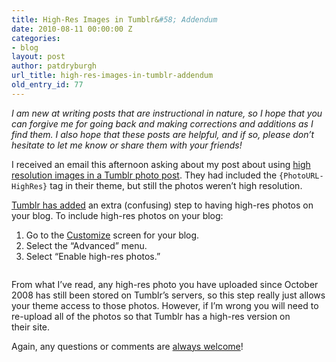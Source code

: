```yaml
---
title: High-Res Images in Tumblr&#58; Addendum
date: 2010-08-11 00:00:00 Z
categories:
- blog
layout: post
author: patdryburgh
url_title: high-res-images-in-tumblr-addendum
old_entry_id: 77
---
```


<p><em>I am new at writing posts that are instructional in nature, so I hope that you can forgive me for going back and making corrections and additions as I find them. I also hope that these posts are helpful, and if so, please don’t hesitate to let me know or share them with your&nbsp;friends!</em></p>

<p>I received an email this afternoon asking about my post about using <a href="http://patdryburgh.com/post/902785172/">high resolution images in a Tumblr photo post</a>. They had included the <code>{PhotoURL-HighRes}</code> tag  in their theme, but still the photos weren’t high&nbsp;resolution.</p>

<p><a href="http://staff.tumblr.com/post/83565864/high-res-photos">Tumblr has added</a> an extra (confusing) step to having high-res photos on your blog. To include high-res photos on your&nbsp;blog:</p>

<ol>
<li>Go to the <a href="http://www.tumblr.com/customize">Customize</a> screen for your&nbsp;blog.</li>
<li>Select the “Advanced”&nbsp;menu.</li>
<li>Select “Enable high-res&nbsp;photos.”</li>
</ol>

<p><img src="http://28.media.tumblr.com/Yb4zJBopkko1n2jbZ7rx12Quo1_500.png" alt=""></p>

<p>From what I’ve read, any high-res photo you have uploaded since October 2008 has still been stored on Tumblr’s servers, so this step really just allows your theme access to those photos. However, if I’m wrong you will need to re-upload all of the photos so that Tumblr has a high-res version on their&nbsp;site.</p>

<p>Again, any questions or comments are <a href="mailto:hello@patdryburgh.com">always&nbsp;welcome</a>!</p>